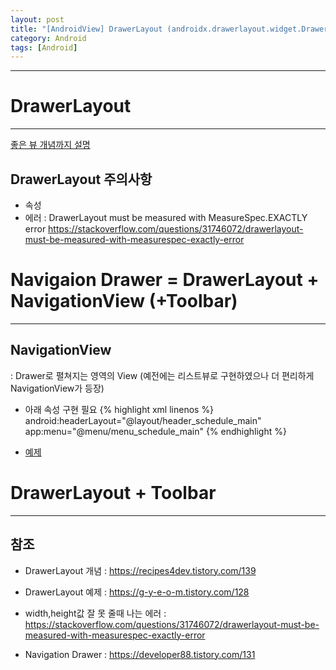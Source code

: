```yaml
---
layout: post
title: "[AndroidView] DrawerLayout (androidx.drawerlayout.widget.DrawerLayout)"
category: Android
tags: [Android]
---
```

------------
  

# DrawerLayout
------------
[좋은 뷰 개념까지 설명](https://recipes4dev.tistory.com/139)

## DrawerLayout 주의사항
- 속성
- 에러 : DrawerLayout must be measured with MeasureSpec.EXACTLY error <https://stackoverflow.com/questions/31746072/drawerlayout-must-be-measured-with-measurespec-exactly-error>
  
  
  
# Navigaion Drawer = DrawerLayout + NavigationView (+Toolbar)
------------
## NavigationView
 : Drawer로 펼쳐지는 영역의 View (예전에는 리스트뷰로 구현하였으나 더 편리하게 NavigationView가 등장)  
 - 아래 속성 구현 필요
 {% highlight xml linenos %}
 android:headerLayout="@layout/header_schedule_main"
 app:menu="@menu/menu_schedule_main"
 {% endhighlight %}

 - [예제](https://developer88.tistory.com/131)
  
  
# DrawerLayout + Toolbar
------------


  
  
  
  


## 참조
* DrawerLayout 개념 : <https://recipes4dev.tistory.com/139>
* DrawerLayout 예제 : <https://g-y-e-o-m.tistory.com/128>
* width,height값 잘 못 줄때 나는 에러 : <https://stackoverflow.com/questions/31746072/drawerlayout-must-be-measured-with-measurespec-exactly-error>

* Navigation Drawer : <https://developer88.tistory.com/131>
